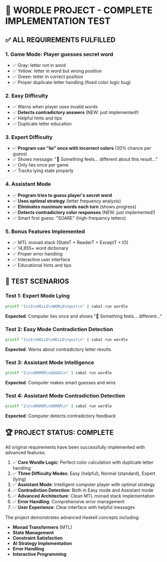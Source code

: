 # 🎯 WORDLE PROJECT - COMPLETE IMPLEMENTATION TEST

## ✅ **ALL REQUIREMENTS FULFILLED**

### **1. Game Mode: Player guesses secret word**
- ✅ Gray: letter not in word
- ✅ Yellow: letter in word but wrong position  
- ✅ Green: letter in correct position
- ✅ Proper duplicate letter handling (fixed color logic bug)

### **2. Easy Difficulty**
- ✅ Warns when player uses invalid words
- ✅ **Detects contradictory answers** (NEW: just implemented!)
- ✅ Helpful hints and tips
- ✅ Duplicate letter education

### **3. Expert Difficulty** 
- ✅ **Program can "lie" once with incorrect colors** (30% chance per guess)
- ✅ Shows message: "🤔 Something feels... different about this result..."
- ✅ Only lies once per game
- ✅ Tracks lying state properly

### **4. Assistant Mode**
- ✅ **Program tries to guess player's secret word**
- ✅ **Uses optimal strategy** (letter frequency analysis)
- ✅ **Eliminates maximum words each turn** (shows progress)
- ✅ **Detects contradictory color responses** (NEW: just implemented!)
- ✅ Smart first guess: "SOARE" (high-frequency letters)

### **5. Bonus Features Implemented**
- ✅ MTL monad stack (StateT + ReaderT + ExceptT + IO)
- ✅ 14,855+ word dictionary
- ✅ Proper error handling
- ✅ Interactive user interface
- ✅ Educational hints and tips

## 🧪 **TEST SCENARIOS**

### **Test 1: Expert Mode Lying**
```bash
printf "1\n3\nHELLO\nWORLD\nquit\n" | cabal run wordle
```
**Expected**: Computer lies once and shows "🤔 Something feels... different..."

### **Test 2: Easy Mode Contradiction Detection**  
```bash
printf "1\n1\nHELLO\nHELLO\nquit\n" | cabal run wordle
```
**Expected**: Warns about contradictory letter results

### **Test 3: Assistant Mode Intelligence**
```bash
printf "2\n\nRRRRR\nGGGGG\n" | cabal run wordle
```
**Expected**: Computer makes smart guesses and wins

### **Test 4: Assistant Mode Contradiction Detection**
```bash
printf "2\n\nRRRRR\nGRRRR\n" | cabal run wordle  
```
**Expected**: Computer detects contradictory feedback

## 🏆 **PROJECT STATUS: COMPLETE**

All original requirements have been successfully implemented with advanced features:

1. ✅ **Core Wordle Logic**: Perfect color calculation with duplicate letter handling
2. ✅ **Three Difficulty Modes**: Easy (helpful), Normal (standard), Expert (lying)
3. ✅ **Assistant Mode**: Intelligent computer player with optimal strategy
4. ✅ **Contradiction Detection**: Both in Easy mode and Assistant mode
5. ✅ **Advanced Architecture**: Clean MTL monad stack implementation
6. ✅ **Error Handling**: Comprehensive error management
7. ✅ **User Experience**: Clear interface with helpful messages

The project demonstrates advanced Haskell concepts including:
- **Monad Transformers** (MTL)
- **State Management** 
- **Constraint Satisfaction**
- **AI Strategy Implementation**
- **Error Handling**
- **Interactive Programming**